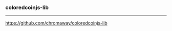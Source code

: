 ### coloredcoinjs-lib
---
https://github.com/chromaway/coloredcoinjs-lib

```
```

```
```

```
```


